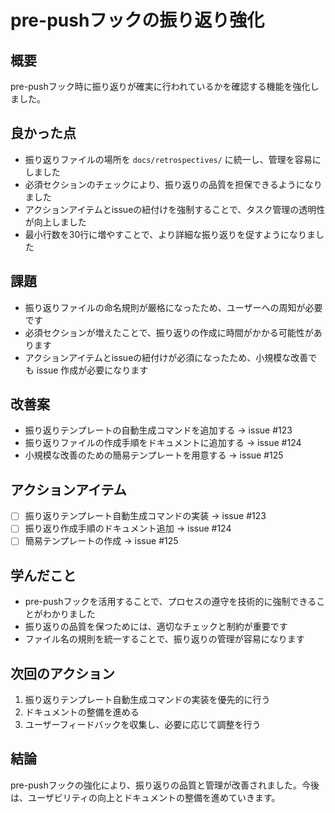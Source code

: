 # pre-pushフックの振り返り強化

## 概要
pre-pushフック時に振り返りが確実に行われているかを確認する機能を強化しました。

## 良かった点
- 振り返りファイルの場所を `docs/retrospectives/` に統一し、管理を容易にしました
- 必須セクションのチェックにより、振り返りの品質を担保できるようになりました
- アクションアイテムとissueの紐付けを強制することで、タスク管理の透明性が向上しました
- 最小行数を30行に増やすことで、より詳細な振り返りを促すようになりました

## 課題
- 振り返りファイルの命名規則が厳格になったため、ユーザーへの周知が必要です
- 必須セクションが増えたことで、振り返りの作成に時間がかかる可能性があります
- アクションアイテムとissueの紐付けが必須になったため、小規模な改善でも issue 作成が必要になります

## 改善案
- 振り返りテンプレートの自動生成コマンドを追加する → issue #123
- 振り返りファイルの作成手順をドキュメントに追加する → issue #124
- 小規模な改善のための簡易テンプレートを用意する → issue #125

## アクションアイテム
- [ ] 振り返りテンプレート自動生成コマンドの実装 → issue #123
- [ ] 振り返り作成手順のドキュメント追加 → issue #124
- [ ] 簡易テンプレートの作成 → issue #125

## 学んだこと
- pre-pushフックを活用することで、プロセスの遵守を技術的に強制できることがわかりました
- 振り返りの品質を保つためには、適切なチェックと制約が重要です
- ファイル名の規則を統一することで、振り返りの管理が容易になります

## 次回のアクション
1. 振り返りテンプレート自動生成コマンドの実装を優先的に行う
2. ドキュメントの整備を進める
3. ユーザーフィードバックを収集し、必要に応じて調整を行う

## 結論
pre-pushフックの強化により、振り返りの品質と管理が改善されました。今後は、ユーザビリティの向上とドキュメントの整備を進めていきます。 